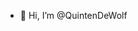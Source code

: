 - 👋 Hi, I’m @QuintenDeWolf



<!---
QuintenDeWolf/QuintenDeWolf is a ✨ special ✨ repository because its `README.md` (this file) appears on your GitHub profile.
You can click the Preview link to take a look at your changes.
--->

